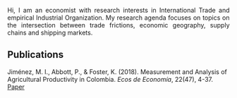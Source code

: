 <p align="justify">Hi, I am an economist with research interests in International Trade and empirical Industrial Organization. My research agenda focuses on topics on the intersection between trade frictions, economic geography, supply chains and shipping markets.</p>

## Publications
Jiménez, M. I., Abbott, P., & Foster, K. (2018). Measurement and Analysis of Agricultural Productivity in Colombia. _Ecos de Economía_, 22(47), 4-37. [Paper](https://publicaciones.eafit.edu.co/index.php/ecos-economia/article/view/5743/4501)
